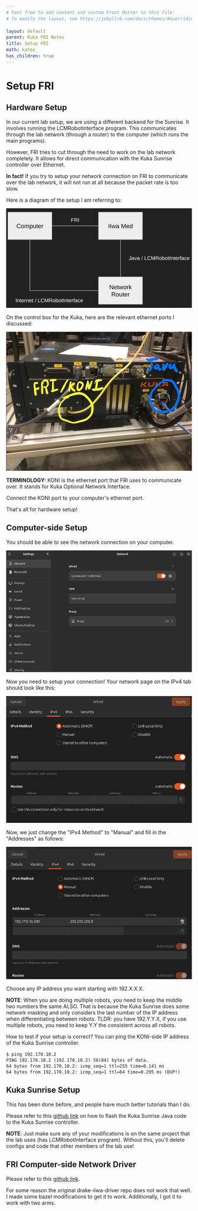```yaml
---
# Feel free to add content and custom Front Matter to this file.
# To modify the layout, see https://jekyllrb.com/docs/themes/#overriding-theme-defaults

layout: default
parent: Kuka FRI Notes
title: Setup FRI
math: katex
has_children: true
---
```


# Setup FRI

## Hardware Setup

In our current lab setup, we are using a different backend for the Sunrise. It involves running the LCMRobotInterface program. This communicates through the lab network (through a router) to the computer (which runs the main programs). 

However, FRI tries to cut through the need to work on the lab network completely. It allows for direct communication with the Kuka Sunrise controller over Ethernet. 

**In fact!** If you try to setup your network connection on FRI to communicate over the lab network, it will not run at all because the packet rate is too slow.

Here is a diagram of the setup I am referring to:

![](../assets/images/fri/fri_comm_diagram.png)

On the control box for the Kuka, here are the relevant ethernet ports I discussed:

![](../assets/images/fri/picture_fri_comm.png)

**TERMINOLOGY:** KONI is the ethernet port that FRI uses to communicate over. It stands for Kuka Optional Network Interface. 

Connect the KONI port to your computer's ethernet port.

That's all for hardware setup!

## Computer-side Setup

You should be able to see the network connection on your computer. 

![](../assets/images/fri/network_setup.png)

Now you need to setup your connection! Your network page on the IPv4 tab should look like this:

![](../assets/images/fri/ipv4_setup_before.png)

Now, we just change the "IPv4 Method" to "Manual" and fill in the "Addresses" as follows:

![](../assets/images/fri/ipv4_setup_after.png)

Choose any IP address you want starting with 192.X.X.X. 

**NOTE**: When you are doing multiple robots, you need to keep the middle two numbers the same ALSO. That is because the Kuka Sunrise does some network masking and only considers the last number of the IP address when differentiating between robots. TLDR: you have 192.Y.Y.X, if you use multiple robots, you need to keep Y.Y the consistent across all robots.

How to test if your setup is correct?
You can ping the KONI-side IP address of the Kuka Sunrise controller.

```
$ ping 192.170.10.2
PING 192.170.10.2 (192.170.10.2) 56(84) bytes of data.
64 bytes from 192.170.10.2: icmp_seq=1 ttl=255 time=0.141 ms
64 bytes from 192.170.10.2: icmp_seq=1 ttl=64 time=0.295 ms (DUP!)
```

## Kuka Sunrise Setup

This has been done before, and people have much better tutorials than I do.

Please refer to this [github link](https://github.com/RobotLocomotion/drake-iiwa-driver) on how to flash the Kuka Sunrise Java code to the Kuka Sunrise controller.

**NOTE**: Just make sure any of your modifications is on the same project that the lab uses (has LCMRobotInterface program). Without this, you'll delete configs and code that other members of the lab use!

## FRI Computer-side Network Driver

Please refer to this [github link](https://github.com/dangthanhan507/drake-iiwa-driver).

For some reason the original drake-iiwa-driver repo does not work that well. I made some bazel modifications to get it to work. Additionally, I got it to work with two arms.
